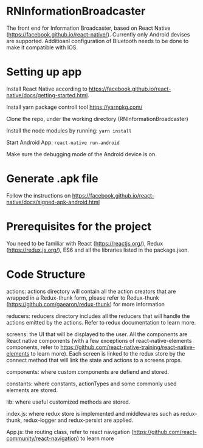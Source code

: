# RNInformationBroadcaster
The front end for Information Broadcaster, based on React Native (https://facebook.github.io/react-native/). Currently only Android devises are supported. Additioanl configuration of Bluetooth needs to be done to make it compatible with IOS.

# Setting up app
Install React Native according to https://facebook.github.io/react-native/docs/getting-started.html.

Install yarn package controll tool https://yarnpkg.com/

Clone the repo, under the working directory (RNInformationBroadcaster)

Install the node modules by running:
```yarn install```

Start Android App:
```react-native run-android```

Make sure the debugging mode of the Android device is on.

# Generate .apk file
Follow the instructions on https://facebook.github.io/react-native/docs/signed-apk-android.html

# Prerequisites for the project
You need to be familiar with React (https://reactjs.org/), Redux (https://redux.js.org/), ES6 and all the libraries listed in the package.json.

# Code Structure
actions: actions directory will contain all the action creators that are wrapped in a Redux-thunk form, please refer to Redux-thunk (https://github.com/gaearon/redux-thunk) for more information

reducers: reducers directory includes all the reducers that will handle the actions emitted by the actions. Refer to redux documentation to learn more.

screens: the UI that will be displayed to the user. All the components are React native components (with a few exceptions of react-native-elements components, refer to https://github.com/react-native-training/react-native-elements to learn more). Each screen is linked to the redux store by the connect method that will link the state and actions to a screens props.

components: where custom components are defiend and stored.

constants: where constants, actionTypes and some commonly used elements are stored.

lib: where useful customized methods are stored.

index.js: where redux store is implemented and middlewares such as redux-thunk, redux-logger and redux-persist are applied.

App.js: the routing class, refer to react navigation (https://github.com/react-community/react-navigation) to learn more
